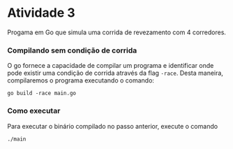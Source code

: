 # Atividade 3

Progama em Go que simula uma corrida de revezamento com 4 corredores.

### Compilando sem condição de corrida

O go fornece a capacidade de compilar um programa e identificar onde pode existir uma condição de corrida através da flag `-race`. Desta maneira, compilaremos o programa executando o comando:

```
go build -race main.go
```

### Como executar

Para executar o binário compilado no passo anterior, execute o comando
```
./main
```